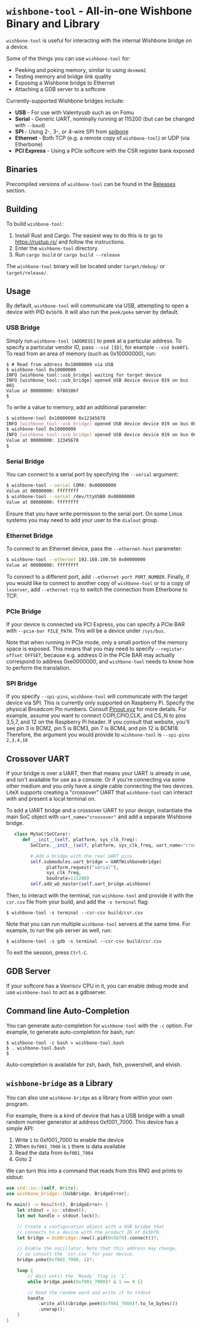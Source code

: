# `wishbone-tool` - All-in-one Wishbone Binary and Library


`wishbone-tool` is useful for interacting with the internal Wishbone
bridge on a device.

Some of the things you can use `wishbone-tool` for:

-  Peeking and poking memory, similar to using `devmem2`
-  Testing memory and bridge link quality
-  Exposing a Wishbone bridge to Ethernet
-  Attaching a GDB server to a softcore

Currently-supported Wishbone bridges include:

-  **USB** - For use with Valentyusb such as on Fomu
-  **Serial** - Generic UART, nominally running at 115200 (but can be
   changed with ``--baud``)
-  **SPI** - Using 2-, 3-, or 4-wire SPI from
   [spibone](https://github.com/litex-hub/spibone)
-  **Ethernet** - Both TCP (e.g. a remote copy of `wishbone-tool`) or UDP (via Etherbone)
-  **PCI Express** - Using a PCIe softcore with the CSR register bank exposed

## Binaries

Precompiled versions of `wishbone-tool` can be found in the
[Releases](https://github.com/litex-hub/wishbone-utils/releases>)
section.

## Building

To build `wishbone-tool`:

1. Install Rust and Cargo. The easiest way to do this is to go to
   https://rustup.rs/ and follow the instructions.
2. Enter the ``wishbone-tool`` directory.
3. Run `cargo build` or `cargo build --release`

The `wishbone-tool` binary will be located under `target/debug/` or
`target/release/`.

## Usage

By default, `wishbone-tool` will communicate via USB, attempting to
open a device with PID `0x5bf0`. It will also run the `peek/poke` server
by default.

### USB Bridge

Simply run `wishbone-tool [ADDRESS]` to peek at a particular address.
To specify a particular vendor ID, pass `--vid [ID]`, for example `--vid 0xb0f1`.
To read from an area of memory (such as 0x10000000), run:

```
$ # Read from address 0x10000000 via USB
$ wishbone-tool 0x10000000
INFO [wishbone_tool::usb_bridge] waiting for target device
INFO [wishbone_tool::usb_bridge] opened USB device device 019 on bus 001
Value at 00000000: 6f80106f
$
```

To write a value to memory, add an additional parameter:

```sh
$ wishbone-tool 0x10000000 0x12345678
INFO [wishbone_tool::usb_bridge] opened USB device device 019 on bus 001
$ wishbone-tool 0x10000000
INFO [wishbone_tool::usb_bridge] opened USB device device 019 on bus 001
Value at 00000000: 12345678
$
```


### Serial Bridge

You can connect to a serial port by specifying the ``--serial``
argument:

```sh
$ wishbone-tool --serial COM4: 0x00000000
Value at 00000000: ffffffff
$ wishbone-tool --serial /dev/ttyUSB0 0x00000000
Value at 00000000: ffffffff
```

Ensure that you have write permission to the serial port. On some Linux
systems you may need to add your user to the `dialout` group.

### Ethernet Bridge

To connect to an Ethernet device, pass the `--ethernet-host` parameter:

```sh
$ wishbone-tool --ethernet 192.168.100.50 0x00000000
Value at 00000000: ffffffff
```

To connect to a different port, add `--ethernet-port PORT_NUMBER`. Finally,
if you would like to connect to another copy of `wishbone-tool` or to a copy of `lxserver`, add `--ethernet-tcp` to switch the connection from Etherbone to TCP.

### PCIe Bridge

If your device is connected via PCI Express, you can specify a PCIe BAR with `--pcie-bar FILE_PATH`. This will be a device under `/sys/bus`.

Note that when running in PCIe mode, only a small portion of the memory space
is exposed. This means that you may need to specify `--register-offset OFFSET`, because e.g. address 0 in the PCIe BAR may actually correspond to address 0xe0000000, and `wishbone-tool` needs to know how to perform the translation.

### SPI Bridge

If you specify `--spi-pins`, `wishbone-tool` will communicate with the target device via SPI. This is currently only supported on Raspberry Pi. Specify the physical Broadcom Pin numbers. Consult [Pinout.xyz](https://pinout.xyz/) for more details. For example, assume you want to connect COPI,CPIO,CLK, and CS_N to pins 3,5,7, and 12 on the Raspberry Pi header. If you consult that website, you'll see pin 3 is BCM2, pin 5 is BCM3, pin 7 is BCM4, and pin 12 is BCM18. Therefore, the argument you would provide to `wishbone-tool` is `--spi-pins 2,3,4,18`

## Crossover UART

If your bridge is over a UART, then that means your UART is already in use,
and isn't available for use as a console. Or if you're connecting via some
other medium and you only have a single cable connecting the two devices. LiteX supports creating a
"crossover" UART that `wishbone-tool` can interact with and present a
local terminal on.

To add a UART bridge and a crossover UART to your design, instantiate the
main SoC object with `uart_name="crossover"` and add a separate Wishbone
bridge.

```python
   class MySoC(SoCCore):
      def __init__(self, platform, sys_clk_freq):
         SoCCore.__init__(self, platform, sys_clk_freq, uart_name="crossover")

         # Add a bridge with the real UART pins
         self.submodules.uart_bridge = UARTWishboneBridge(
               platform.request("serial"),
               sys_clk_freq,
               baudrate=115200)
         self.add_wb_master(self.uart_bridge.wishbone)
```

Then, to interact with the terminal, run `wishbone-tool` and provide it
with the `csr.csv` file from your build, and add the `-s terminal` flag:

```
$ wishbone-tool -s terminal --csr-csv build/csr.csv
```

Note that you can run multiple `wishbone-tool` servers at the same time.
For example, to run the `gdb` server as well, run:

```
$ wishbone-tool -s gdb -s terminal --csr-csv build/csr.csv
```

To exit the session, press `Ctrl-C`.

## GDB Server

If your softcore has a Vexriscv CPU in it, you can enable debug mode
and use `wishbone-tool` to act as a gdbserver.

## Command line Auto-Completion

You can generate auto-completion for `wishbone-tool` with the `-c`
option. For example, to generate auto-completion for bash, run:

```
$ wishbone-tool -c bash > wishbone-tool.bash
$ . wishbone-tool.bash
$
```

Auto-completion is available for zsh, bash, fish, powershell, and
elvish.

## `wishbone-bridge` as a Library

You can also use `wishbone-bridge` as a library from within your own program.

For example, there is a kind of device that has a USB bridge with a small
random number generator at address 0xf001_7000. This device has a
simple API:

1. Write `1` to 0xf001_7000 to enable the device
2. When `0xf001_7008` is `1` there is data available
3. Read the data from `0xf001_7004`
4. Goto 2

We can turn this into a command that reads from this RNG and prints to stdout:

```rust
use std::io::{self, Write};
use wishbone_bridge::{UsbBridge, BridgeError};

fn main() -> Result<(), BridgeError> {
    let stdout = io::stdout();
    let mut handle = stdout.lock();

    // Create a configuration object with a USB bridge that
    // connects to a device with the product ID of 0x5bf0.
    let bridge = UsbBridge::new().pid(0x5bf0).connect()?;

    // Enable the oscillator. Note that this address may change,
    // so consult the `csr.csv` for your device.
    bridge.poke(0xf001_7000, 1)?;

    loop {
        // Wait until the `Ready` flag is `1`
        while bridge.peek(0xf001_7008)? & 1 == 0 {}

        // Read the random word and write it to stdout
        handle
            .write_all(&bridge.peek(0xf001_7004)?.to_le_bytes())
            .unwrap();
    }
}
```
